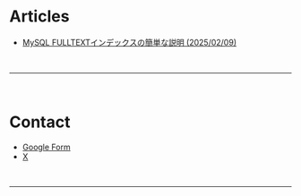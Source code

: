 # Articles

- [MySQL FULLTEXTインデックスの簡単な説明 (2025/02/09)](./contents/ft-index)

<br><hr><br>

# Contact

- [Google Form](https://docs.google.com/forms/d/e/1FAIpQLSfijbvsqOBsh8URng07blGPULKu1btt0b1ja09Jtq-T0LjEow/viewform?usp=header)
- [X](https://x.com/YanaseHiroki)

<br><hr><br>
